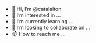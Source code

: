 - 👋 Hi, I’m @catalaiton
- 👀 I’m interested in ...
- 🌱 I’m currently learning ...
- 💞️ I’m looking to collaborate on ...
- 📫 How to reach me ...

<!---
catalaiton/catalaiton is a ✨ special ✨ repository because its `README.md` (this file) appears on your GitHub profile.
You can click the Preview link to take a look at your changes.
--->
